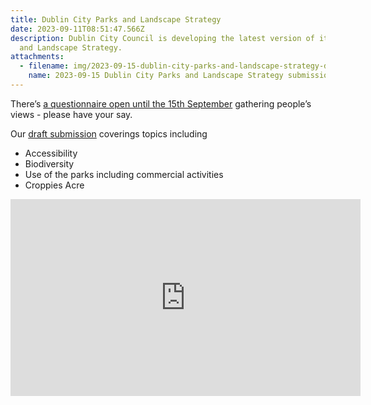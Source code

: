 ```yaml
---
title: Dublin City Parks and Landscape Strategy
date: 2023-09-11T08:51:47.566Z
description: Dublin City Council is developing the latest version of its Parks
  and Landscape Strategy.
attachments:
  - filename: img/2023-09-15-dublin-city-parks-and-landscape-strategy-draft.pdf
    name: 2023-09-15 Dublin City Parks and Landscape Strategy submission - draft
---
```

There’s [a questionnaire open until the 15th September](https://consultation.dublincity.ie/parks/parks-questionnaire-2023/) gathering people’s views - please have your say.

Our [draft submission](/img/2023-09-15-dublin-city-parks-and-landscape-strategy-draft.pdf) coverings topics including

* Accessibility
* Biodiversity
* Use of the parks including commercial activities
* Croppies Acre 

<iframe width="560" height="315" src="https://www.youtube.com/embed/dRSpiBhulX8?si=vfe978gJQxZnOVku" title="YouTube video player" frameborder="0" allow="accelerometer; autoplay; clipboard-write; encrypted-media; gyroscope; picture-in-picture; web-share" allowfullscreen></iframe>